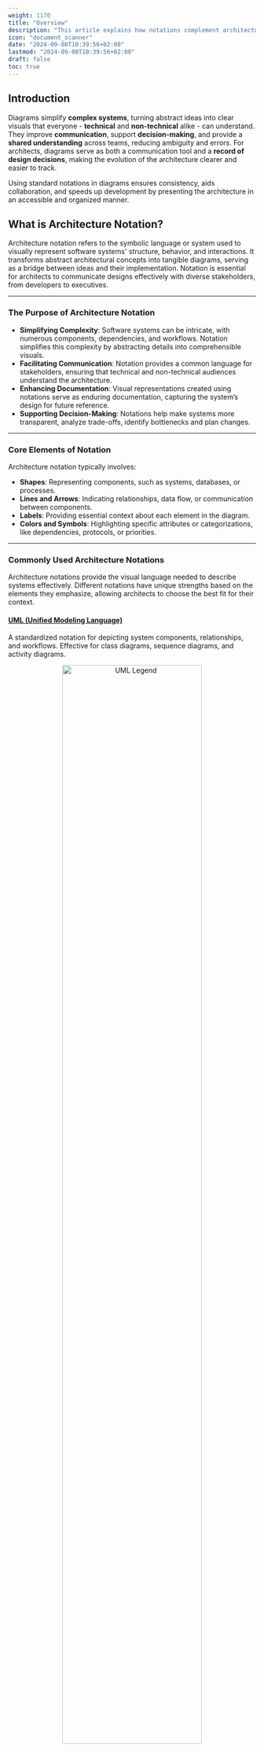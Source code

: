 ```yaml
---
weight: 1170
title: "Overview"
description: "This article explains how notations complement architectural frameworks and provide tool-choosing guidance."
icon: "document_scanner"
date: "2024-09-08T10:39:56+02:00"
lastmod: "2024-09-08T10:39:56+02:00"
draft: false
toc: true
---
```

## Introduction

Diagrams simplify **complex systems**, turning abstract ideas into clear visuals that everyone - **technical** and **non-technical** alike - can understand. They
improve **communication**, support **decision-making**, and provide a **shared understanding** across teams, reducing ambiguity and errors. For architects, diagrams serve as both a communication tool and a **record of design decisions**, making the evolution of the architecture clearer and easier to track.

Using standard notations in diagrams ensures consistency, aids collaboration, and speeds up development by presenting the architecture in an accessible and organized manner.

## What is Architecture Notation?

Architecture notation refers to the symbolic language or system used to visually represent software systems' structure, behavior, and interactions. It transforms abstract architectural concepts into tangible diagrams, serving as a bridge between ideas and their implementation. Notation is essential for architects to communicate designs effectively with diverse stakeholders, from developers to executives.

---

### The Purpose of Architecture Notation

* **Simplifying Complexity**: Software systems can be intricate, with numerous components, dependencies, and workflows. Notation simplifies this complexity by abstracting details into comprehensible visuals.
* **Facilitating Communication**: Notation provides a common language for stakeholders, ensuring that technical and non-technical audiences understand the architecture.
* **Enhancing Documentation**: Visual representations created using notations serve as enduring documentation, capturing the system’s design for future reference.
* **Supporting Decision-Making**: Notations help make systems more transparent, analyze trade-offs, identify bottlenecks and plan changes.

---

### Core Elements of Notation

Architecture notation typically involves:

* **Shapes**: Representing components, such as systems, databases, or processes.
* **Lines and Arrows**: Indicating relationships, data flow, or communication between components.
* **Labels**: Providing essential context about each element in the diagram.
* **Colors and Symbols**: Highlighting specific attributes or categorizations, like dependencies, protocols, or priorities.

---

### Commonly Used Architecture Notations

Architecture notations provide the visual language needed to describe systems effectively. Different notations have unique strengths based on the elements they emphasize, allowing architects to choose the best fit for their context.

#### [UML (Unified Modeling Language)](https://www.conceptdraw.com/How-To-Guide/uml-diagrams)

A standardized notation for depicting system components, relationships, and workflows. Effective for class diagrams, sequence diagrams, and activity diagrams.

<center>
  <img src="../../../../../images/competencies/modeling/notations/uml.legend.png" alt="UML Legend" width="75%" height="75%"/>
  <br>
  <a href="https://www.conceptdraw.com/examples/component-diagram">
    <small>Source: https://www.conceptdraw.com/</small>
  </a>
</center>

#### [C4 Notation](https://c4model.com/diagrams/notation)

Built into the C4 model, it simplifies diagramming with four layers of abstraction and focuses on clear labeling and relationships over complex symbols.

<center>
  <img src="../../../../../images/competencies/modeling/notations/c4.legend.png" alt="C4 Legend" width="75%" height="75%"/>
  <br>
  <a href="https://c4model.com/diagrams/notation">
    <small>Source: https://c4model.com/</small>
  </a>
</center>

#### [Archimate](https://pubs.opengroup.org/architecture/archimate3-doc/)

A visual modeling language explicitly designed for enterprise architecture, often used with TOGAF.

<center>
  <img src="../../../../../images/competencies/modeling/notations/archimate.legend.png" alt="Archimate Legend" width="75%" height="75%"/>
  <br>
  <a href="https://www.archimatetool.com/resources/">
    <small>Source: https://www.archimatetool.com/</small>
  </a>
</center>

---

### Characteristics of Effective Notation

For a notation system to be effective, it must exhibit the following characteristics:

* **Clarity**: Visual representations should prioritize readability. Avoid overly complex symbols or layouts that might confuse the audience.
* **Consistency**: Use the same symbols and styles across diagrams to maintain coherence and reduce cognitive load.
* **Context Appropriateness**: Select a notation that aligns with the audience’s familiarity and the complexity of the system being represented. For example:
  * Use UML for detailed technical design discussions.
  * Opt for C4 when presenting software architecture to a mixed audience.
* **Flexibility**: Allow for the customization of symbols or styles to accommodate unique project needs while staying within the boundaries of the chosen notation.

---

### Challenges and Considerations

* **Overloading Diagrams**: Including excessive detail can make diagrams cluttered and hard to understand. Focus on the level of abstraction relevant to the audience.
* **Inconsistent Symbols**: Misuse of symbols or lack of a legend can lead to misinterpretation of diagrams.
* **Assumed Knowledge**: Using vendor-specific icons (e.g., AWS or Azure symbols) without explanation can alienate those unfamiliar with the technology stack.
* **Neglecting Updates**: Failing to update diagrams as the system evolves can render documentation obsolete and misleading.

---

## Choosing Diagramming Tools

### Key Features

Choosing the right **diagramming tool** is essential for creating **practical**, maintainable diagrams. The following features should be considered when selecting a tool:

* **Flexibility** and support for **Multiple Diagram Types**: The tool should offer the flexibility to create various diagrams, such as **UML**, **C4**, flowcharts, or data flow diagrams, based on the project needs.
* **Accessibility Options**: The tool must provide **color contrast adjustments**, **pattern options**, and checks for **visual accessibility** to ensure that the diagrams can be interpreted differently without relying on color.
* **Templates** and **Consistency**: Built-in templates and standardized styles help ensure the diagrams maintain a consistent look across various abstraction levels.
* **Layers Support**: Quickly enabling and disabling the visibility of some aspects in groups provides an easy way to manage additional information and avoid the overhead of maintaining multiple versions of diagrams with multiple levels of detail.
* **Collaboration Features**: **Real-time collaboration** and **version control** capabilities allow multiple stakeholders to simultaneously contribute to and review diagrams, ensuring everyone stays aligned.
* **Integration with Other Tools**: The tool should integrate with other platforms, such as version control systems and documentation tools, for easy updates and collaboration.
* **Exporting and Sharing**: The ability to **export diagrams** in multiple formats (e.g., PNG, SVG, PDF) is critical for sharing across different mediums, from reports to presentations.
* **Ease of Use**: The interface should be intuitive and user-friendly, allowing architects to create, update, and maintain diagrams efficiently.

Selecting a tool that offers these features ensures that diagrams are practical and easy to manage throughout a project’s lifecycle.

### Generic vs Specific Tools

When selecting **architecture diagramming tools**, we can classify them into two categories: **architecture-specific tools** and **general-purpose tools**. Each category offers distinct benefits that cater to different needs.

#### Architecture-specific Tools

These tools are tailored for creating, analyzing, and documenting **software architectures**. They typically support structured notations such as **UML** and **ArchiMate**, which enforce **architectural standards** and offer **advanced analysis** features. Architecture-specific tools provide **consistency**, implement standards, and facilitate **in-depth modeling** of complex systems. For example:

* **[Archimate (Open Group)](https://www.archimatetool.com/)** – Archimate is a  modeling tool built around the **ArchiMate standard**, enabling architects to
  represent layered architecture with structured views. It supports detailed templates and integrates with enterprise tools for **advanced analysis**.
* **[PlantUML](https://plantuml.com/)** – A **text-based UML** diagram generator, PlantUML creates diagrams from plain text descriptions. It’s beneficial for integrating architecture designs with **version control systems** like Git, offering flexibility and quick updates.
* **[Sparx Systems Enterprise Architect](https://sparxsystems.com/products/ea/)** - This tool supports multiple diagramming types, including **UML**, **BPMN**, and **ArchiMate**. It’s ideal for modeling large and complex architectures and integrates well with development environments, making it suitable for **enterprise-scale projects**.

#### General-purpose Tools

These tools are versatile and can be used for various diagramming needs. While they don’t offer the deep **architectural analysis** of specialized tools,
**general-purpose tools** are **easy to use**, provide flexibility in diagram types, and facilitate **collaboration** across teams. For example:

* **[draw.io](https://app.diagrams.net/)** – is a popular, free, and open-source diagramming tool used for creating a wide range of visual diagrams, including flowcharts, network diagrams, software architecture diagrams, and organizational charts. It is widely recognized for its simplicity, flexibility, and robust features that cater to individuals, teams, and organizations.
* ** [Excalidraw] (https://excalidraw.com/) ** is an online, open-source tool for creating hand-drawn diagrams and illustrations. It is lightweight and intuitive and ideal for sketching quick visuals or collaborative brainstorming. Its focus on simplicity and flexibility makes it a favorite for teams and individuals alike.
* **[Miro](https://miro.com/)** – Miro provides an intuitive, collaborative **whiteboard** for creating architecture diagrams. It’s excellent for **brainstorming** and collaborative work, integrating seamlessly with platforms like **Jira** and **Confluence** for **team alignment**.
* **[Lucidchart](https://www.lucidchart.com/pages/)** – **Lucidchart** is known for its ease of use and robust **collaboration** features. It offers a variety of templates, including **UML**, and integrates well with **Google Workspace**, making it suitable for teams across different industries.
* **[Microsoft Visio](https://www.microsoft.com/en-us/microsoft-365/visio/flowchart-software)** – Visio has a broad template library, including **UML** and other **architecture notations**. Integrated with **Microsoft Office 365**, it’s highly accessible for teams working within the **Microsoft ecosystem**.

## Recommended Reading

#### Articles

* Brown, S. *["Choose Tooling"](https://c4model.com/tooling)*.
  List of tools suitable for diagrams.

#### Books

* Richards, M., & Ford, N. (2020). *[Fundamentals of Software Architecture: An Engineering Approach](https://www.oreilly.com/library/view/fundamentals-of-software/9781492043447/)* . O'Reilly Media.
  * **Chapter 21: Diagramming and Presenting Architecture**\
    General Guidance on the diagramming process and overview of existing diagramming
    tools and frameworks.
* Read, Jacqui. *[Communication Patterns: A Guide for Developers and Architects](https://communicationpatternsbook.com/)* . O'Reilly Media, 2024.
  * **Chapter 5: Notation**\
    Chapter 5 of *Communication Patterns* emphasizes the importance of selecting appropriate notation to create clear, practical diagrams tailored to the audience's needs. It highlights common pitfalls, such as overusing icons, breaking conventions, and failing to include legends, which can lead to confusion and miscommunication. The chapter advises balancing simplicity and detail, maintaining consistency, and layering information to make diagrams accessible and valuable for diverse stakeholders.
